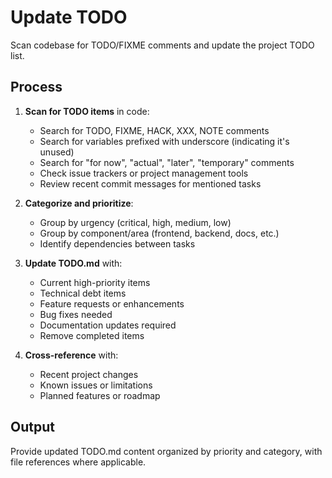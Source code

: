 # Update TODO

Scan codebase for TODO/FIXME comments and update the project TODO list.

## Process

1. **Scan for TODO items** in code:
   - Search for TODO, FIXME, HACK, XXX, NOTE comments
   - Search for variables prefixed with underscore (indicating it's unused)
   - Search for "for now", "actual", "later", "temporary" comments
   - Check issue trackers or project management tools
   - Review recent commit messages for mentioned tasks

2. **Categorize and prioritize**:
   - Group by urgency (critical, high, medium, low)
   - Group by component/area (frontend, backend, docs, etc.)
   - Identify dependencies between tasks

3. **Update TODO.md** with:
   - Current high-priority items
   - Technical debt items
   - Feature requests or enhancements
   - Bug fixes needed
   - Documentation updates required
   - Remove completed items

4. **Cross-reference** with:
   - Recent project changes
   - Known issues or limitations
   - Planned features or roadmap

## Output

Provide updated TODO.md content organized by priority and category, with file references where applicable.
